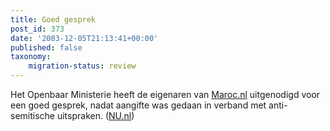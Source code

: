 ```yaml
---
title: Goed gesprek
post_id: 373
date: '2003-12-05T21:13:41+00:00'
published: false
taxonomy:
    migration-status: review
---
```

Het Openbaar Ministerie heeft de eigenaren van [Maroc.nl](http://www.maroc.nl/) uitgenodigd voor een goed gesprek, nadat aangifte was gedaan in verband met anti-semitische uitspraken. ([NU.nl](http://nu.nl/news.jsp?n=241764&c=50))